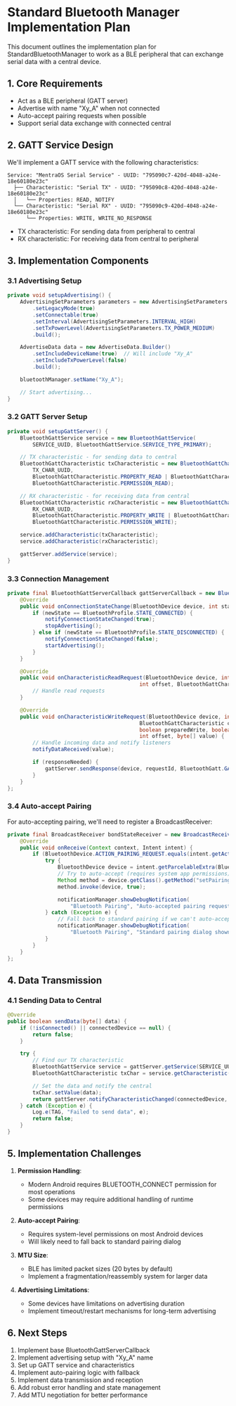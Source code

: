 # Standard Bluetooth Manager Implementation Plan

This document outlines the implementation plan for StandardBluetoothManager to work as a BLE peripheral that can exchange serial data with a central device.

## 1. Core Requirements

- Act as a BLE peripheral (GATT server)
- Advertise with name "Xy_A" when not connected
- Auto-accept pairing requests when possible
- Support serial data exchange with connected central

## 2. GATT Service Design

We'll implement a GATT service with the following characteristics:

```
Service: "MentraOS Serial Service" - UUID: "795090c7-420d-4048-a24e-18e60180e23c"
  ├── Characteristic: "Serial TX" - UUID: "795090c8-420d-4048-a24e-18e60180e23c"
  │   └── Properties: READ, NOTIFY
  └── Characteristic: "Serial RX" - UUID: "795090c9-420d-4048-a24e-18e60180e23c"
      └── Properties: WRITE, WRITE_NO_RESPONSE
```

- TX characteristic: For sending data from peripheral to central
- RX characteristic: For receiving data from central to peripheral

## 3. Implementation Components

### 3.1 Advertising Setup

```java
private void setupAdvertising() {
    AdvertisingSetParameters parameters = new AdvertisingSetParameters.Builder()
        .setLegacyMode(true)
        .setConnectable(true)
        .setInterval(AdvertisingSetParameters.INTERVAL_HIGH)
        .setTxPowerLevel(AdvertisingSetParameters.TX_POWER_MEDIUM)
        .build();

    AdvertiseData data = new AdvertiseData.Builder()
        .setIncludeDeviceName(true)  // Will include "Xy_A"
        .setIncludeTxPowerLevel(false)
        .build();

    bluetoothManager.setName("Xy_A");

    // Start advertising...
}
```

### 3.2 GATT Server Setup

```java
private void setupGattServer() {
    BluetoothGattService service = new BluetoothGattService(
        SERVICE_UUID, BluetoothGattService.SERVICE_TYPE_PRIMARY);

    // TX characteristic - for sending data to central
    BluetoothGattCharacteristic txCharacteristic = new BluetoothGattCharacteristic(
        TX_CHAR_UUID,
        BluetoothGattCharacteristic.PROPERTY_READ | BluetoothGattCharacteristic.PROPERTY_NOTIFY,
        BluetoothGattCharacteristic.PERMISSION_READ);

    // RX characteristic - for receiving data from central
    BluetoothGattCharacteristic rxCharacteristic = new BluetoothGattCharacteristic(
        RX_CHAR_UUID,
        BluetoothGattCharacteristic.PROPERTY_WRITE | BluetoothGattCharacteristic.PROPERTY_WRITE_NO_RESPONSE,
        BluetoothGattCharacteristic.PERMISSION_WRITE);

    service.addCharacteristic(txCharacteristic);
    service.addCharacteristic(rxCharacteristic);

    gattServer.addService(service);
}
```

### 3.3 Connection Management

```java
private final BluetoothGattServerCallback gattServerCallback = new BluetoothGattServerCallback() {
    @Override
    public void onConnectionStateChange(BluetoothDevice device, int status, int newState) {
        if (newState == BluetoothProfile.STATE_CONNECTED) {
            notifyConnectionStateChanged(true);
            stopAdvertising();
        } else if (newState == BluetoothProfile.STATE_DISCONNECTED) {
            notifyConnectionStateChanged(false);
            startAdvertising();
        }
    }

    @Override
    public void onCharacteristicReadRequest(BluetoothDevice device, int requestId,
                                          int offset, BluetoothGattCharacteristic characteristic) {
        // Handle read requests
    }

    @Override
    public void onCharacteristicWriteRequest(BluetoothDevice device, int requestId,
                                          BluetoothGattCharacteristic characteristic,
                                          boolean preparedWrite, boolean responseNeeded,
                                          int offset, byte[] value) {
        // Handle incoming data and notify listeners
        notifyDataReceived(value);

        if (responseNeeded) {
            gattServer.sendResponse(device, requestId, BluetoothGatt.GATT_SUCCESS, 0, null);
        }
    }
};
```

### 3.4 Auto-accept Pairing

For auto-accepting pairing, we'll need to register a BroadcastReceiver:

```java
private final BroadcastReceiver bondStateReceiver = new BroadcastReceiver() {
    @Override
    public void onReceive(Context context, Intent intent) {
        if (BluetoothDevice.ACTION_PAIRING_REQUEST.equals(intent.getAction())) {
            try {
                BluetoothDevice device = intent.getParcelableExtra(BluetoothDevice.EXTRA_DEVICE);
                // Try to auto-accept (requires system app permissions)
                Method method = device.getClass().getMethod("setPairingConfirmation", boolean.class);
                method.invoke(device, true);

                notificationManager.showDebugNotification(
                    "Bluetooth Pairing", "Auto-accepted pairing request");
            } catch (Exception e) {
                // Fall back to standard pairing if we can't auto-accept
                notificationManager.showDebugNotification(
                    "Bluetooth Pairing", "Standard pairing dialog shown");
            }
        }
    }
};
```

## 4. Data Transmission

### 4.1 Sending Data to Central

```java
@Override
public boolean sendData(byte[] data) {
    if (!isConnected() || connectedDevice == null) {
        return false;
    }

    try {
        // Find our TX characteristic
        BluetoothGattService service = gattServer.getService(SERVICE_UUID);
        BluetoothGattCharacteristic txChar = service.getCharacteristic(TX_CHAR_UUID);

        // Set the data and notify the central
        txChar.setValue(data);
        return gattServer.notifyCharacteristicChanged(connectedDevice, txChar, false);
    } catch (Exception e) {
        Log.e(TAG, "Failed to send data", e);
        return false;
    }
}
```

## 5. Implementation Challenges

1. **Permission Handling**:
   - Modern Android requires BLUETOOTH_CONNECT permission for most operations
   - Some devices may require additional handling of runtime permissions

2. **Auto-accept Pairing**:
   - Requires system-level permissions on most Android devices
   - Will likely need to fall back to standard pairing dialog

3. **MTU Size**:
   - BLE has limited packet sizes (20 bytes by default)
   - Implement a fragmentation/reassembly system for larger data

4. **Advertising Limitations**:
   - Some devices have limitations on advertising duration
   - Implement timeout/restart mechanisms for long-term advertising

## 6. Next Steps

1. Implement base BluetoothGattServerCallback
2. Implement advertising setup with "Xy_A" name
3. Set up GATT service and characteristics
4. Implement auto-pairing logic with fallback
5. Implement data transmission and reception
6. Add robust error handling and state management
7. Add MTU negotiation for better performance